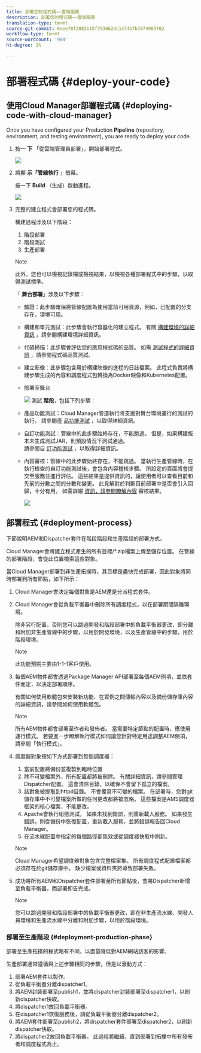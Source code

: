 ```yaml
---
title: 部署您的程式碼——雲端服務
description: 部署您的程式碼——雲端服務
translation-type: tm+mt
source-git-commit: 6eee78f2883b15f793662dc1474b7b7874903702
workflow-type: tm+mt
source-wordcount: '984'
ht-degree: 1%

---
```



# 部署程式碼 {#deploy-your-code}

## 使用Cloud Manager部署程式碼 {#deploying-code-with-cloud-manager}

Once you have configured your Production **Pipeline** (repository, environment, and testing environment), you are ready to deploy your code.

1. 按一 **下** 「從雲端管理員部署」，開始部署程式。

   ![](assets/deploy-code1.png)


1. 將顯 **示「管線執行** 」螢幕。

   按一下 **Build** （生成）啟動進程。

   ![](assets/deploy-code2.png)

1. 完整的建立程式會部署您的程式碼。

   構建過程涉及以下階段：

   1. 階段部署
   1. 階段測試
   1. 生產部署

   >[!NOTE]
   >
   >此外，您也可以檢視記錄檔或檢視結果，以檢視各種部署程式中的步驟，以取得測試標準。

   「 **舞台部署**」涉及以下步驟：

   * 驗證：此步驟確保將管線配置為使用當前可用資源，例如，已配置的分支存在，環境可用。
   * 構建和單元測試：此步驟會執行容器化的建立程式。 有關 [構建環境的詳細資訊](/help/onboarding/getting-access-to-aem-in-cloud/creating-aem-application-project.md#build-environment-details) ，請參閱構建環境詳細資訊。
   * 代碼掃描：此步驟會評估您的應用程式碼的品質。 如需 [測試程式的詳細資訊](/help/implementing/developing/introduction/understand-test-results.md#code-quality-testing) ，請參閱程式碼品質測試。
   * 建立影像：此步驟包含用於構建映像的進程的日誌檔案。 此程式負責將構建步驟生成的內容和調度程式包轉換為Docker映像和Kubernetes配置。
   * 部署至舞台

      ![](assets/stage-deployment.png)
   測試 **階段**，包括下列步驟：

   * 產品功能測試：Cloud Manager管道執行將支援對舞台環境運行的測試的執行。
請參閱產 [品功能測試](/help/implementing/developing/introduction/understand-test-results.md#product-functional-testing) ，以取得詳細資訊。

   * 自訂功能測試：管線中的此步驟始終存在，不能跳過。 但是，如果構建版本未生成測試JAR，則預設情況下測試通過。\
      請參閱自 [訂功能測試](/help/implementing/developing/introduction/understand-test-results.md#custom-functional-testing) ，以取得詳細資訊。

   * 內容審核：管線中的此步驟始終存在，不能跳過。 當執行生產管線時，在執行檢查的自訂功能測試後，會包含內容稽核步驟。 所設定的頁面將會提交至服務並進行評估。 這些結果是提供資訊的，讓使用者可以查看目前和先前的分數之間的分數和變更。 此見解對於判斷目前部署中是否會引入回歸，十分有用。
如需詳細 [資訊，請參閱瞭解內容](/help/implementing/developing/introduction/understand-test-results.md#content-audit-testing) 審核結果。

      ![](assets/testing-tab.png)





## 部署程式 {#deployment-process}

下節說明AEM和Dispatcher套件在階段階段和生產階段的部署方式。

Cloud Manager會將建立程式產生的所有目標/*.zip檔案上傳至儲存位置。  在管線的部署階段，會從此位置檢索這些對象。

當Cloud Manager部署到非生產拓撲時，其目標是盡快完成部署，因此對象將同時部署到所有節點，如下所示：

1. Cloud Manager會決定每個對象是AEM還是分派程式套件。
1. Cloud Manager會從負載平衡器中刪除所有調度程式，以在部署期間隔離環境。

   除非另行配置，否則您可以跳過開發和階段部署中的負載平衡器更改，即分離和附加非生產管線中的步驟，以用於開發環境，以及生產管線中的步驟，用於階段環境。

   >[!NOTE]
   >
   >此功能預期主要由1-1-1客戶使用。

1. 每個AEM物件都會透過Package Manager API部署至每個AEM例項，並依套件而定，以決定部署順序。

   有關如何使用軟體包來安裝新功能、在實例之間傳輸內容以及備份儲存庫內容的詳細資訊，請參閱如何使用軟體包。

   >[!NOTE]
   >
   >所有AEM物件都會部署至作者和發佈者。 當需要特定節點的配置時，應使用運行模式。 若要進一步瞭解執行模式如何讓您針對特定用途調整AEM例項，請參閱「執行模式」。

1. 調度器對象按如下方式部署到每個調度器：

   1. 當前配置將備份並複製到臨時位置
   1. 除不可變檔案外，所有配置都將被刪除。 有關詳細資訊，請參閱管理Dispatcher配置。 這會清除目錄，以確保不會留下孤立的檔案。
   1. 該對象被提取到httpd目錄。  不會覆寫不可變的檔案。 在部署時，您對git儲存庫中不可變檔案所做的任何更改都將被忽略。  這些檔案是AMS調度器框架的核心檔案，不能更改。
   1. Apache會執行組態測試。 如果未找到錯誤，則重新載入服務。 如果發生錯誤，則從備份中恢復配置，重新載入服務，並將錯誤報告回Cloud Manager。
   1. 在流水線配置中指定的每個路徑都無效或從調度器快取中刷新。

   >[!NOTE]
   >
   >Cloud Manager希望調度器對象包含完整檔案集。  所有調度程式配置檔案都必須存在於git儲存庫中。 缺少檔案或資料夾將導致部署失敗。

1. 成功將所有AEM和Dispatcher套件部署至所有節點後，會將Dispatcher新增至負載平衡器，而部署即告完成。

   >[!NOTE]
   >
   >您可以跳過開發和階段部署中的負載平衡器更改，即在非生產流水線、開發人員環境和生產流水線中分離和附加步驟，以用於階段環境。

### 部署至生產階段 {#deployment-production-phase}

部署至生產拓撲的程式略有不同，以盡量降低對AEM網站訪客的影響。

生產部署通常遵循與上述步驟相同的步驟，但是以滾動方式：

1. 部署AEM套件以製作。
1. 從負載平衡器分離dispatcher1。
1. 將AEM封裝部署至publish1，並將dispatcher封裝部署至dispatcher1，以刷新dispatcher快取。
1. 將dispatcher1放回負載平衡器。
1. 在dispatcher1恢復服務後，請從負載平衡器分離dispatcher2。
1. 將AEM套件部署至publish2，將dispatcher套件部署至dispatcher2，以刷新dispatcher快取。
1. 將dispatcher2放回負載平衡器。
此過程將繼續，直到部署到拓撲中所有發佈者和調度程式為止。


